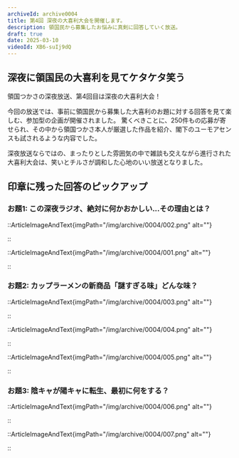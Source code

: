 ```yaml
---
archiveId: archive0004
title: 第4回 深夜の大喜利大会を開催します。
description: 領国民から募集したお悩みに真剣に回答していく放送。
draft: true
date: 2025-03-10
videoId: XB6-suIj9dQ
---
```

## 深夜に領国民の大喜利を見てケタケタ笑う

領国つかさの深夜放送、第4回目は深夜の大喜利大会！

今回の放送では、事前に領国民から募集した大喜利のお題に対する回答を見て楽しむ、参加型の企画が開催されました。
驚くべきことに、250件もの応募が寄せられ、その中から領国つかさ本人が厳選した作品を紹介、閣下のユーモアセンスも試されるような内容でした。

深夜放送ならではの、まったりとした雰囲気の中で雑談も交えながら進行された大喜利大会は、笑いとチルさが調和した心地のいい放送となりました。


## 印章に残った回答のピックアップ
### お題1: この深夜ラジオ、絶対に何かおかしい...その理由とは？
::ArticleImageAndText{imgPath="/img/archive/0004/002.png" alt=""}

::

::ArticleImageAndText{imgPath="/img/archive/0004/001.png" alt=""}

::

### お題2: カップラーメンの新商品「謎すぎる味」どんな味？
::ArticleImageAndText{imgPath="/img/archive/0004/003.png" alt=""}

::

::ArticleImageAndText{imgPath="/img/archive/0004/004.png" alt=""}

::

::ArticleImageAndText{imgPath="/img/archive/0004/005.png" alt=""}

::

### お題3: 陰キャが陽キャに転生、最初に何をする？
::ArticleImageAndText{imgPath="/img/archive/0004/006.png" alt=""}

::

::ArticleImageAndText{imgPath="/img/archive/0004/007.png" alt=""}

::